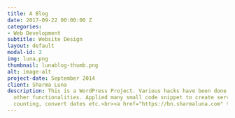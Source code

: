 ```yaml
---
title: A Blog
date: 2017-09-22 00:00:00 Z
categories:
- Web Development
subtitle: Website Design
layout: default
modal-id: 2
img: luna.png
thumbnail: lunablog-thumb.png
alt: image-alt
project-date: September 2014
client: Sharma Luna
description: This is a WordPress Project. Various hacks have been done in design and
  other functionalities. Applied many small code snippet to create services like visit
  counting, convert dates etc.<br><a href="https://bn.sharmaluna.com" target="_blank">www.bn.sharmaluna.com</a>
---
```


